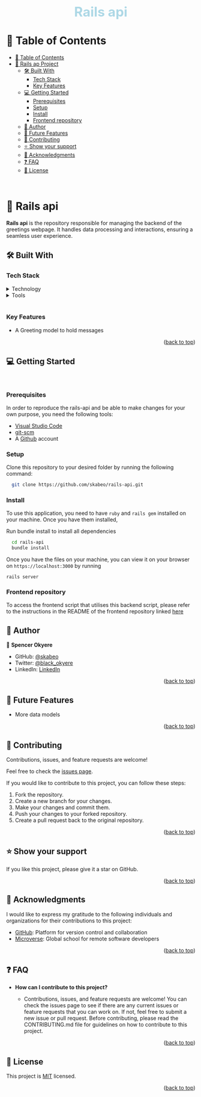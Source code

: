 <a id="readme-top"></a>

<div align="center">
    <br>
  <h1 style="font-size: 35px; color: lightblue"><b>Rails api</b></h1>
</div>

# 📗 Table of Contents <a id="table-of-contents"></a>

- [📗 Table of Contents ](#-table-of-contents-)
- [📖 Rails ap Project ](#-catalog-ruby-project-)
  - [🛠 Built With ](#-built-with-)
    - [Tech Stack ](#tech-stack-)
    - [Key Features ](#key-features-)
  - [💻 Getting Started ](#-getting-started-)
    - [Prerequisites](#prerequisites)
    - [Setup](#setup)
    - [Install](#install)
    - [Frontend repository](#front)
  - [👥 Author ](#-author-)
  - [🔭 Future Features ](#-future-features-)
  - [🤝 Contributing ](#-contributing-)
  - [⭐️ Show your support ](#️-show-your-support-)
  - [🙏 Acknowledgments ](#-acknowledgments-)
  - [❓ FAQ ](#-faq-)
  - [📝 License ](#-license-)

<br>

# 📖 Rails api <a id="about-project"></a>

**Rails api**  is the repository responsible for managing the backend of the greetings webpage. It handles data processing and interactions, ensuring a seamless user experience.


## 🛠 Built With <a id="built-with"></a>

### Tech Stack <a id="tech-stack"></a>

<details>

  <summary>Technology</summary>

  - [Ruby](https://www.ruby-lang.org/en/) - A high-level programming language used for back-end development.
  - [irb](https://docs.ruby-lang.org/en/master/IRB.html) - A command line interface for ruby
  - [rails](https://guides.rubyonrails.org/) - A framework for building ruby web-applications

</details>

<details>
  <summary>Tools</summary>
  <ul>
    <li><a href="https://code.visualstudio.com/">VSCode</a></li>
    <li><a href="https://git-scm.com/">Git</a></li>
  </ul>
</details>
<br/>
<!-- Features -->

### Key Features <a id="key-features"></a>

- A Greeting model to hold messages

<p align="right">(<a href="#readme-top">back to top</a>)</p>

## 💻 Getting Started <a id="getting-started"></a>
<br>

### Prerequisites

In order to reproduce the rails-api and be able to make changes for your own purpose, you need the following tools:
- [Visual Studio Code](https://code.visualstudio.com/)
- [git-scm](https://git-scm.com/)
- A [Github](https://github.com/) account

### Setup

Clone this repository to your desired folder by running the following command:

```sh
  git clone https://github.com/skabeo/rails-api.git
```

### Install

To use this application, you need to have `ruby` and `rails gem` installed on your machine. Once you have them installed,

Run bundle install to install all dependencies

```sh
  cd rails-api
  bundle install

```

Once you have the files on your machine, you can view it on your browser on `https://localhost:3000` by running

```
rails server
```

### Frontend repository
To access the frontend script that utilises this backend script, please refer to the instructions in the README of the frontend repository linked [here](https://github.com/skabeo/greetings-frontend/pull/1)


## 👥 Author <a id="authors"></a>

👤 **Spencer Okyere**

- GitHub: [@skabeo](https://github.com/skabeo)
- Twitter: [@black_okyere](https://twitter.com/black_okyere)
- LinkedIn: [LinkedIn](https://linkedin.com/in/spencer-okyere)


<p align="right">(<a href="#readme-top">back to top</a>)</p>

## 🔭 Future Features <a id="future-features"></a>

- More data models

<p align="right">(<a href="#readme-top">back to top</a>)</p>

## 🤝 Contributing <a id="contributing"></a>

Contributions, issues, and feature requests are welcome!

Feel free to check the [issues page](https://github.com/skabeo/rails-api/issues).

If you would like to contribute to this project, you can follow these steps:

1. Fork the repository.
2. Create a new branch for your changes.
3. Make your changes and commit them.
4. Push your changes to your forked repository.
5. Create a pull request back to the original repository.

<p align="right">(<a href="#readme-top">back to top</a>)</p>

## ⭐️ Show your support <a id="support"></a>

If you like this project, please give it a star on GitHub.

<p align="right">(<a href="#readme-top">back to top</a>)</p>

## 🙏 Acknowledgments <a id="acknowledgements"></a>

I would like to express my gratitude to the following individuals and organizations for their contributions to this project:

- [GitHub](https://github.com/): Platform for version control and collaboration
- [Microverse](https://www.microverse.org/): Global school for remote software developers


<p align="right">(<a href="#readme-top">back to top</a>)</p>


## ❓ FAQ <a id="faq"></a>

- **How can I contribute to this project?**

  - Contributions, issues, and feature requests are welcome! You can check the issues page to see if there are any current issues or feature requests that you can work on. If not, feel free to submit a new issue or pull request. Before contributing, please read the CONTRIBUTING.md file for guidelines on how to contribute to this project.

<p align="right">(<a href="#readme-top">back to top</a>)</p>

## 📝 License <a id="license"></a>

This project is [MIT](https://github.com/skabeo/rails-api/blob/develop/LICENSE) licensed.

<p align="right">(<a href="#readme-top">back to top</a>)</p> 

